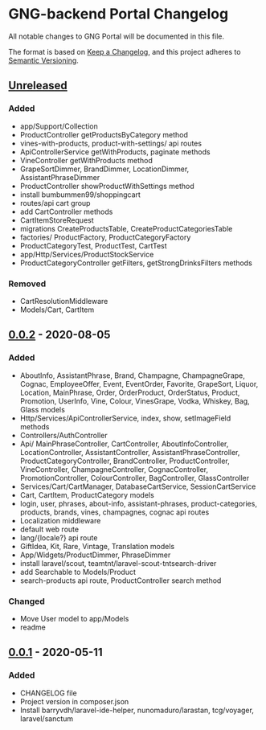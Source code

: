 # GNG-backend Portal Changelog
All notable changes to GNG Portal will be documented in this file.

The format is based on [Keep a Changelog](https://keepachangelog.com/en/1.0.0/),
and this project adheres to [Semantic Versioning](https://semver.org/spec/v2.0.0.html).

## [Unreleased]
### Added
- app/Support/Collection
- ProductController getProductsByCategory method
- vines-with-products, product-with-settings/ api routes
- ApiControllerService getWithProducts, paginate methods
- VineController getWithProducts method
- GrapeSortDimmer, BrandDimmer, LocationDimmer, AssistantPhraseDimmer
- ProductController showProductWithSettings method
- install bumbummen99/shoppingcart
- routes/api cart group
- add CartController methods
- CartItemStoreRequest
- migrations CreateProductsTable, CreateProductCategoriesTable
- factories/ ProductFactory, ProductCategoryFactory
- ProductCategoryTest, ProductTest, CartTest
- app/Http/Services/ProductStockService
- ProductCategoryController getFilters, getStrongDrinksFilters methods

### Removed
- CartResolutionMiddleware
- Models/Cart, CartItem

## [0.0.2] - 2020-08-05
### Added
- AboutInfo, AssistantPhrase, Brand, Champagne, ChampagneGrape, Cognac, 
EmployeeOffer, Event, EventOrder, Favorite, GrapeSort, Liquor, Location, MainPhrase, Order, 
OrderProduct, OrderStatus, Product, Promotion, UserInfo, Vine, Colour, VinesGrape, Vodka, Whiskey, Bag, Glass models
- Http/Services/ApiControllerService, index, show, setImageField methods
- Controllers/AuthController
- Api/ MainPhraseController, CartController, AboutInfoController, LocationController, 
AssistantController, AssistantPhraseController, ProductCategoryController, BrandController, ProductController, VineController,
ChampagneController, CognacController, PromotionController, ColourController, BagController, GlassController
- Services/Cart/CartManager, DatabaseCartService, SessionCartService
- Cart, CartItem, ProductCategory models
- login, user, phrases, about-info, assistant-phrases, product-categories, products, brands, vines, champagnes, cognac api routes
- Localization middleware
- default web route
- lang/{locale?} api route
- GiftIdea, Kit, Rare, Vintage, Translation models
- App/Widgets/ProductDimmer, PhraseDimmer
- install laravel/scout, teamtnt/laravel-scout-tntsearch-driver
- add Searchable to Models/Product
- search-products api route, ProductController search method

### Changed
- Move User model to app/Models
- readme

## [0.0.1] - 2020-05-11
### Added
- CHANGELOG file
- Project version in composer.json
- Install barryvdh/laravel-ide-helper, nunomaduro/larastan, tcg/voyager, laravel/sanctum

<!-- Linked versions -->
[Unreleased]: https://github.com/NikulinIlya/gng-backend/compare/0.0.2...HEAD
[0.0.2]: https://github.com/NikulinIlya/gng-backend/releases/tag/0.0.2
[0.0.1]: https://github.com/NikulinIlya/gng-backend/releases/tag/0.0.1
